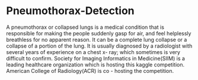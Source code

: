 # Pneumothorax-Detection

A pneumothorax or collapsed lungs is a medical condition that is responsible for making the people suddenly gasp for air, and feel helplessly breathless for no apparent reason. It can be a complete lung collapse or a collapse of a portion of the lung. It is usually diagnosed by a radiologist with several years of experience on a chest x- ray; which sometimes is very difficult to confirm.
Society for Imaging Informatics in Medicine(SIIM) is a leading healthcare organization which is hosting this kaggle competition. American College of Radiology(ACR) is co - hosting the competition.
